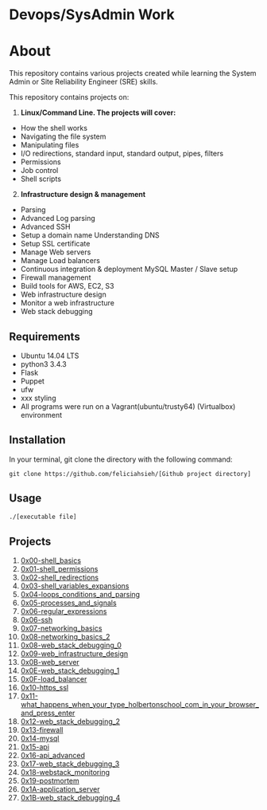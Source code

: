 # Devops/SysAdmin Work

# About
This repository contains various projects created while learning the System Admin or Site Reliability Engineer (SRE) skills.

This repository contains projects on:
1. **Linux/Command Line. The projects will cover:**
 - How the shell works
 - Navigating the file system
 - Manipulating files
 - I/O redirections, standard input, standard output, pipes, filters
 - Permissions
 - Job control
 - Shell scripts
2. **Infrastructure design & management**
- Parsing
- Advanced Log parsing
- Advanced SSH
- Setup a domain name Understanding DNS
- Setup SSL certificate
- Manage Web servers
- Manage Load balancers
- Continuous integration & deployment MySQL Master / Slave setup
- Firewall management
- Build tools for AWS, EC2, S3
- Web infrastructure design
- Monitor a web infrastructure
- Web stack debugging

## Requirements
* Ubuntu 14.04 LTS
* python3 3.4.3
* Flask
* Puppet
* ufw
* xxx styling
* All programs were run on a Vagrant(ubuntu/trusty64) (Virtualbox) environment

## Installation
In your terminal, git clone the directory with the following command:
```
git clone https://github.com/feliciahsieh/[Github project directory]
```

## Usage
```sh
./[executable file]
```

## Projects
1. [0x00-shell_basics](./0x00-shell_basics)
2. [0x01-shell_permissions](./0x01-shell_permissions)
3. [0x02-shell_redirections](./0x02-shell_redirections)
4. [0x03-shell_variables_expansions](./0x03-shell_variables_expansions)
5. [0x04-loops_conditions_and_parsing](.0x04-loops_conditions_and_parsing)
6. [0x05-processes_and_signals](./0x05-processes_and_signals)
7. [0x06-regular_expressions](./0x06-regular_expressions)
8. [0x06-ssh](./0x06-ssh)
9. [0x07-networking_basics](./0x07-networking_basics)
10. [0x08-networking_basics_2](./0x08-networking_basics_2)
11. [0x08-web_stack_debugging_0](./0x08-web_stack_debugging_0)
12. [0x09-web_infrastructure_design](./0x09-web_infrastructure_design)
13. [0x0B-web_server](./0x0B-web_server)
14. [0x0E-web_stack_debugging_1](./0x0E-web_stack_debugging_1)
15. [0x0F-load_balancer](./0x0F-load_balancer)
16. [0x10-https_ssl](./0x10-https_ssl)
17. [0x11-what_happens_when_your_type_holbertonschool_com_in_your_browser_and_press_enter](./0x11-what_happens_when_your_type_holbertonschool_com_in_your_browser_and_press_enter)
18. [0x12-web_stack_debugging_2](./0x12-web_stack_debugging_2)
19. [0x13-firewall](./0x13-firewall)
20. [0x14-mysql](./0x14-mysql)
21. [0x15-api](./0x15-api)
22. [0x16-api_advanced](./0x16-api_advanced)
23. [0x17-web_stack_debugging_3](./0x17-web_stack_debugging_3)
24. [0x18-webstack_monitoring](./0x18-webstack_monitoring)
25. [0x19-postmortem](./0x19-postmortem)
26. [0x1A-application_server](./0x1A-application_server)
27. [0x1B-web_stack_debugging_4](./0x1B-web_stack_debugging_4)


